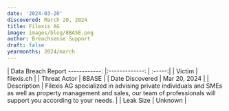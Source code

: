 ```yaml
---
date: '2024-03-20'
discovered: March 20, 2024
title: Filexis AG
image: images/blog/8BASE.png
author: Breachsense Support
draft: false
yearmonths: 2024/march
---
```



| Data Breach Report
------------:     |:-------------:    | :-----:|
| Victim      | filexis.ch      | 
| Threat Actor      | 8BASE      | 
| Date Discovered      | Mar 20, 2024      | 
| Description      | Filexis AG specialized in advising private individuals and SMEs as well as property management and sales, our team of professionals will support you according to your needs.      | 
| Leak Size      | Unknown      | 

